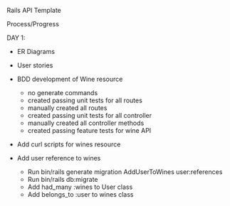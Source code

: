 Rails API Template

Process/Progress

DAY 1:
  - ER Diagrams
  - User stories
  - BDD development of Wine resource
    - no generate commands
    - created passing unit tests for all routes
    - manually created all routes
    - created passing unit tests for all controller
    - manually created all controller methods
    - created passing feature tests for wine API

  - Add curl scripts for wines resource
  - Add user reference to wines  
    - Run bin/rails generate migration AddUserToWines user:references
    - Run bin/rails db:migrate
    - Add had_many :wines to User class
    - Add belongs_to :user to wines class

